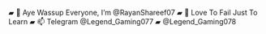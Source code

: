 ▰ 👋 Aye Wassup Everyone, I’m @RayanShareef07 ▰ 💜 Love To Fail Just To Learn ▰ 📫 Telegram @Legend_Gaming077 ▰ @Legend_Gaming078

<!---
RayanShareef07/RayanShareef07 is a ✨ special ✨ repository because its `README.md` (this file) appears on your GitHub profile.
You can click the Preview link to take a look at your changes.
--->
